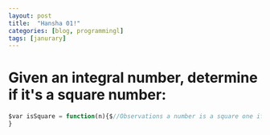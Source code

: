 ```yaml
---
layout: post
title:  "Hansha 01!"
categories: [blog, programmingl]
tags: [janurary]
---
```


# Given an integral number, determine if it's a square number:

```javascript
$var isSquare = function(n){$//Observations a number is a square one if the sqare root of it is an integer.$//Steps if n>=0 && the square root of it is a whole number return true, else false.$  return n<0 ? false : Number.isInteger(Math.sqrt(n)) ? true : false;
}

```
